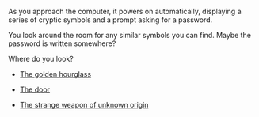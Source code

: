 As you approach the computer, it powers on automatically, displaying a series of cryptic symbols and a prompt asking for a password.

You look around the room for any similar symbols you can find. Maybe the password is written somewhere? 

Where do you look?

- [The golden hourglass](golden-hourglass.md)

- [The door](the-door.md)

- [The strange weapon of unknown origin](weapon.md)